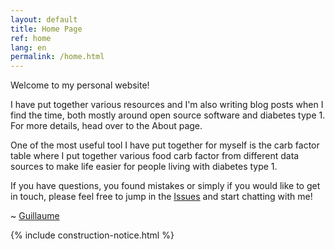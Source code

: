 ```yaml
---
layout: default
title: Home Page
ref: home
lang: en
permalink: /home.html
---
```


Welcome to my personal website!

I have put together various resources and I'm also writing blog posts when I find the time, both mostly around open source software and diabetes type 1.
For more details, head over to the About page.

One of the most useful tool I have put together for myself is the carb factor table where I put together various food carb factor from different data sources to make life easier for people living with diabetes type 1.

If you have questions, you found mistakes or simply if you would like to get in touch, please feel free to jump in the [Issues](https://github.com/gcharest/gcharest.github.io/issues) and start chatting with me!

~ [Guillaume](https://twitter.com/GuillCharest)

{% include construction-notice.html %}
